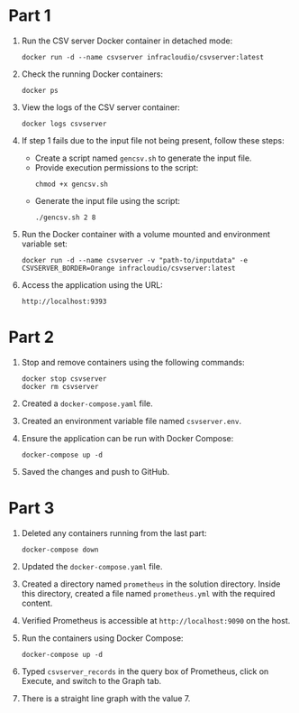 # Part 1

1. Run the CSV server Docker container in detached mode:
    ```
    docker run -d --name csvserver infracloudio/csvserver:latest
    ```

2. Check the running Docker containers:
    ```
    docker ps
    ```

3. View the logs of the CSV server container:
    ```
    docker logs csvserver
    ```

4. If step 1 fails due to the input file not being present, follow these steps:
    - Create a script named `gencsv.sh` to generate the input file.
    - Provide execution permissions to the script:
        ```
        chmod +x gencsv.sh
        ```
    - Generate the input file using the script:
        ```
        ./gencsv.sh 2 8
        ```

5. Run the Docker container with a volume mounted and environment variable set:
    ```
    docker run -d --name csvserver -v "path-to/inputdata" -e CSVSERVER_BORDER=Orange infracloudio/csvserver:latest
    ```

6. Access the application using the URL:
    ```
    http://localhost:9393
    ```

# Part 2

1. Stop and remove containers using the following commands:
    ```
    docker stop csvserver
    docker rm csvserver
    ```

2. Created a `docker-compose.yaml` file.

3. Created an environment variable file named `csvserver.env`.

4. Ensure the application can be run with Docker Compose:
    ```
    docker-compose up -d
    ```

5. Saved the changes and push to GitHub.

# Part 3

1. Deleted any containers running from the last part:
    ```
    docker-compose down
    ```

2. Updated the `docker-compose.yaml` file.

3. Created a directory named `prometheus` in the solution directory. Inside this directory, created a file named `prometheus.yml` with the required content.

4. Verified Prometheus is accessible at `http://localhost:9090` on the host.

5. Run the containers using Docker Compose:
    ```
    docker-compose up -d
    ```

6. Typed `csvserver_records` in the query box of Prometheus, click on Execute, and switch to the Graph tab.

7. There is a straight line graph with the value 7.
